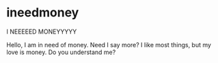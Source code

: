 # ineedmoney
I NEEEEED MONEYYYYY

Hello, I am in need of money. Need I say more? 
I like most things, but my love is money. Do you understand me?
